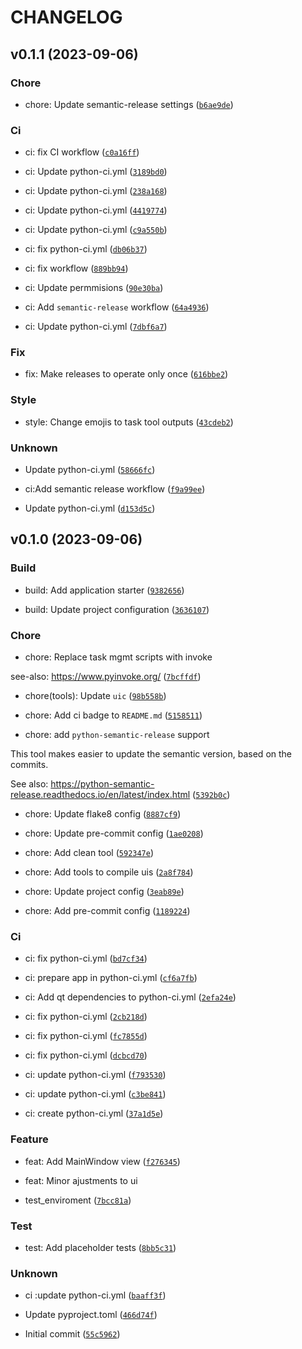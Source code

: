 # CHANGELOG



## v0.1.1 (2023-09-06)

### Chore

* chore: Update semantic-release settings ([`b6ae9de`](https://github.com/4ngelf/CustomDownloader/commit/b6ae9de6b899b71b2c7c0daf1d0cba03e0a28c70))

### Ci

* ci: fix CI workflow ([`c0a16ff`](https://github.com/4ngelf/CustomDownloader/commit/c0a16ffeef126e7a3c62a98de71877daf25ad349))

* ci: Update python-ci.yml ([`3189bd0`](https://github.com/4ngelf/CustomDownloader/commit/3189bd0c12c84c8b7b73ddbbdfffc91c275205ff))

* ci: Update python-ci.yml ([`238a168`](https://github.com/4ngelf/CustomDownloader/commit/238a168c463a4ff93d3acce825872851ada177ca))

* ci: Update python-ci.yml ([`4419774`](https://github.com/4ngelf/CustomDownloader/commit/4419774fd093f308dbc500e62ca5db3144bdcef5))

* ci: Update python-ci.yml ([`c9a550b`](https://github.com/4ngelf/CustomDownloader/commit/c9a550b7b404210554ddb8aad91b49e4b7bfd3e5))

* ci: fix python-ci.yml ([`db06b37`](https://github.com/4ngelf/CustomDownloader/commit/db06b374e0c999c7b065e91dda6c45d48f194039))

* ci: fix workflow ([`889bb94`](https://github.com/4ngelf/CustomDownloader/commit/889bb94a912c04e6141c3e693f2724fc11dc766e))

* ci: Update permmisions ([`90e30ba`](https://github.com/4ngelf/CustomDownloader/commit/90e30bae691cb2323b054e881dbc2add46d08d26))

* ci: Add `semantic-release` workflow ([`64a4936`](https://github.com/4ngelf/CustomDownloader/commit/64a49368da72438ab653fe19b717ea930d122b38))

* ci: Update python-ci.yml ([`7dbf6a7`](https://github.com/4ngelf/CustomDownloader/commit/7dbf6a7797b3c8eb2c4f4a4a5b1fca417196788e))

### Fix

* fix: Make releases to operate only once ([`616bbe2`](https://github.com/4ngelf/CustomDownloader/commit/616bbe230d271eb1ce4143bbcf3682d203120a61))

### Style

* style: Change emojis to task tool outputs ([`43cdeb2`](https://github.com/4ngelf/CustomDownloader/commit/43cdeb2758b5bc76c37c2e9809a795b72646a82f))

### Unknown

* Update python-ci.yml ([`58666fc`](https://github.com/4ngelf/CustomDownloader/commit/58666fcbb86adc457d4cd9350f275da7ce9536e5))

* ci:Add semantic release workflow ([`f9a99ee`](https://github.com/4ngelf/CustomDownloader/commit/f9a99eed1ed296bccec00564f8171efe6d7b72d8))

* Update python-ci.yml ([`d153d5c`](https://github.com/4ngelf/CustomDownloader/commit/d153d5cd730bd679dcf2ade43276fca8095d8831))


## v0.1.0 (2023-09-06)

### Build

* build: Add application starter ([`9382656`](https://github.com/4ngelf/CustomDownloader/commit/93826563cd442b2f6ef6178201af1899fd891e20))

* build: Update project configuration ([`3636107`](https://github.com/4ngelf/CustomDownloader/commit/3636107a42cc5f5a8e7b2d30fe0599b6dbd753ee))

### Chore

* chore: Replace task mgmt scripts with invoke

see-also: https://www.pyinvoke.org/ ([`7bcffdf`](https://github.com/4ngelf/CustomDownloader/commit/7bcffdf33f5ad931a0b957b2993982256d75eb16))

* chore(tools): Update `uic` ([`98b558b`](https://github.com/4ngelf/CustomDownloader/commit/98b558b923ccb1b431e6d6e5e9927821e7d67ce8))

* chore: Add ci badge to `README.md` ([`5158511`](https://github.com/4ngelf/CustomDownloader/commit/515851181145f8aea5a857861e361c8ad90feb02))

* chore: add `python-semantic-release` support

This tool makes easier to update the semantic version,
based on the commits.

See also: https://python-semantic-release.readthedocs.io/en/latest/index.html ([`5392b0c`](https://github.com/4ngelf/CustomDownloader/commit/5392b0c0f4fbe90039d5ad92c2ead39e1866e97c))

* chore: Update flake8 config ([`8887cf9`](https://github.com/4ngelf/CustomDownloader/commit/8887cf9e4d9d020689670f67c7a4786893c06613))

* chore: Update pre-commit config ([`1ae0208`](https://github.com/4ngelf/CustomDownloader/commit/1ae020869deff02c4c85cf1c632708669b2a3655))

* chore: Add clean tool ([`592347e`](https://github.com/4ngelf/CustomDownloader/commit/592347e3049f591f039addeb43b9168bc9314023))

* chore: Add tools to compile uis ([`2a8f784`](https://github.com/4ngelf/CustomDownloader/commit/2a8f7845aae324582d0612568d51c3bcbe739af4))

* chore: Update project config ([`3eab89e`](https://github.com/4ngelf/CustomDownloader/commit/3eab89eb82062d4112c256dc0fbcc246557477ff))

* chore: Add pre-commit config ([`1189224`](https://github.com/4ngelf/CustomDownloader/commit/1189224848c8df113d3a31b5e109592fb9388e99))

### Ci

* ci: fix python-ci.yml ([`bd7cf34`](https://github.com/4ngelf/CustomDownloader/commit/bd7cf3408713b3ad3e575f4fa0147a54a4226010))

* ci: prepare app in python-ci.yml ([`cf6a7fb`](https://github.com/4ngelf/CustomDownloader/commit/cf6a7fb9880b90ef2b9295368cd0bb67d3bd9d61))

* ci: Add qt dependencies to python-ci.yml ([`2efa24e`](https://github.com/4ngelf/CustomDownloader/commit/2efa24e67e11d4da992dadfea6e879afbfd0788e))

* ci: fix python-ci.yml ([`2cb218d`](https://github.com/4ngelf/CustomDownloader/commit/2cb218d7403b6c6ed28ec13a7deeb7557df39596))

* ci: fix python-ci.yml ([`fc7855d`](https://github.com/4ngelf/CustomDownloader/commit/fc7855d0d20330eaf822f70747da7697d27d21ba))

* ci: fix python-ci.yml ([`dcbcd70`](https://github.com/4ngelf/CustomDownloader/commit/dcbcd703a2dacf07bab0220e43560a98941478d5))

* ci: update python-ci.yml ([`f793530`](https://github.com/4ngelf/CustomDownloader/commit/f793530b6ad1cb0b072068c44ab6d8f8b9b07786))

* ci: update python-ci.yml ([`c3be841`](https://github.com/4ngelf/CustomDownloader/commit/c3be84135d49b9c554052d29f6072a681a6a07a2))

* ci: create python-ci.yml ([`37a1d5e`](https://github.com/4ngelf/CustomDownloader/commit/37a1d5e962cfb16a6639f41637d7dd3a93c5fd32))

### Feature

* feat: Add MainWindow view ([`f276345`](https://github.com/4ngelf/CustomDownloader/commit/f2763455543262559e0b1c868cc03df481d9de5d))

* feat: Minor ajustments to ui

+ test_enviroment ([`7bcc81a`](https://github.com/4ngelf/CustomDownloader/commit/7bcc81acdbe73e5149ba757b0000725eb106f512))

### Test

* test: Add placeholder tests ([`8bb5c31`](https://github.com/4ngelf/CustomDownloader/commit/8bb5c31cc4e165a58c4aa2b6e53a2b8bf825e22c))

### Unknown

* ci :update python-ci.yml ([`baaff3f`](https://github.com/4ngelf/CustomDownloader/commit/baaff3f16aff12b24526d6b471680600463d7bfd))

* Update pyproject.toml ([`466d74f`](https://github.com/4ngelf/CustomDownloader/commit/466d74f654d42b52d0f7154c19562054d5a92a2f))

* Initial commit ([`55c5962`](https://github.com/4ngelf/CustomDownloader/commit/55c5962a0e85ef4f5550b53f5df2bf5cecdd5b06))
